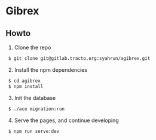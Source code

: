 # Gibrex

## Howto

1. Clone the repo
``` bash
 $ git clone git@gitlab.tracto.org:syahrun/agibrex.git
```

2. Install the npm dependencies
``` bash
 $ cd agibrex
 $ npm install
```

3. Init the database
``` bash
 $ ./ace migration:run
```

4. Serve the pages, and continue developing
``` bash
 $ npm run serve:dev
```
